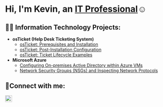 <h1>Hi, I'm Kevin, an <a href="https://www.linkedin.com/in/kevin-gomez-palacio-250912244/">IT Professional</a>☺</h1>

<h2>👨‍💻 Information Technology Projects:</h2>

- <b>osTicket (Help Desk Ticketing System)</b>
  - [osTicket: Prerequisites and Installation](https://github.com/Kevin1269/osticket-prereqs)
  - [osTicket: Post-Installation Configuration](https://github.com/Kevin1269/post-install-config)
  - [osTicket: Ticket Lifecycle Examples](https://github.com/Kevin1269/ticket-lifecycle)
- <b>Microsoft Azure</b>
  - [Configuring On-premises Active Directory within Azure VMs](https://github.com/joshmadakorcc/configure-ad)
  - [Network Security Groups (NSGs) and Inspecting Network Protocols](https://github.com/joshmadakorcc/azure-network-protocols)

<h2>🤳Connect with me:</h2>

[<img align="left" alt="Josh | LinkedIn" width="22px" src="https://cdn.jsdelivr.net/npm/simple-icons@v3/icons/linkedin.svg" />][linkedin]

[linkedin]: https://www.linkedin.com/in/kevin-gomez-palacio-250912244/
